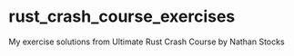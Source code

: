 
# rust_crash_course_exercises
My exercise solutions from Ultimate Rust Crash Course by Nathan Stocks


